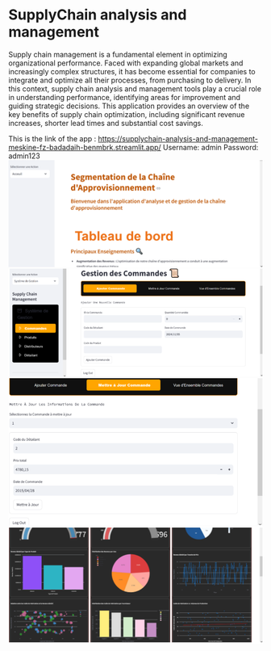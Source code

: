 # SupplyChain analysis and management
Supply chain management is a fundamental element in optimizing organizational performance. Faced with expanding global markets and increasingly complex structures, it has become essential for companies to integrate and optimize all their processes, from purchasing to delivery. In this context, supply chain analysis and management tools play a crucial role in understanding performance, identifying areas for improvement and guiding strategic decisions.
This application provides an overview of the key benefits of supply chain optimization, including significant revenue increases, shorter lead times and substantial cost savings.


This is the link of the app : https://supplychain-analysis-and-management-meskine-fz-badadaih-benmbrk.streamlit.app/
Username: admin
Password: admin123
![My Logo](images/1.png)
![My Logo](images/2.png)
![My Logo](images/3.png)
![My Logo](images/4.png)

